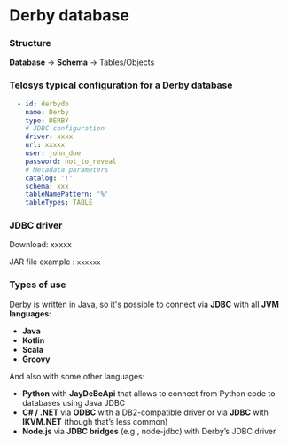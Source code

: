# Derby database

### Structure

**Database** → **Schema** → Tables/Objects



### Telosys typical configuration for a Derby database

```yaml
  - id: derbydb
    name: Derby 
    type: DERBY
    # JDBC configuration
    driver: xxxx 
    url: xxxxx
    user: john_doe
    password: not_to_reveal
    # Metadata parameters
    catalog: '!'
    schema: xxx
    tableNamePattern: '%'
    tableTypes: TABLE
```



### JDBC driver

Download: xxxxx

JAR file example :  `xxxxxx`



### Types of use

Derby is written in Java, so it's possible to connect via **JDBC** with all **JVM languages**:

* **Java** &#x20;
* **Kotlin**
* **Scala**
* **Groovy**  &#x20;

And also with some other languages:

* **Python**  with **JayDeBeApi**  that allows to connect from Python code to databases using Java JDBC
* **C# / .NET** via **ODBC** with a DB2-compatible driver or via **JDBC** with **IKVM.NET** (though that’s less common)
* **Node.js**  via **JDBC bridges** (e.g., node-jdbc) with Derby’s JDBC driver


